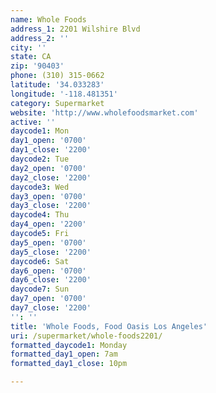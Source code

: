 ```yaml
---
name: Whole Foods
address_1: 2201 Wilshire Blvd
address_2: ''
city: ''
state: CA
zip: '90403'
phone: (310) 315-0662
latitude: '34.033283'
longitude: '-118.481351'
category: Supermarket
website: 'http://www.wholefoodsmarket.com'
active: ''
daycode1: Mon
day1_open: '0700'
day1_close: '2200'
daycode2: Tue
day2_open: '0700'
day2_close: '2200'
daycode3: Wed
day3_open: '0700'
day3_close: '2200'
daycode4: Thu
day4_open: '2200'
daycode5: Fri
day5_open: '0700'
day5_close: '2200'
daycode6: Sat
day6_open: '0700'
day6_close: '2200'
daycode7: Sun
day7_open: '0700'
day7_close: '2200'
'': ''
title: 'Whole Foods, Food Oasis Los Angeles'
uri: /supermarket/whole-foods2201/
formatted_daycode1: Monday
formatted_day1_open: 7am
formatted_day1_close: 10pm

---
```

